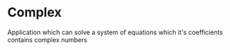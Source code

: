 # Complex
Application which can solve a system of equations which it's coefficients contains complex numbers
